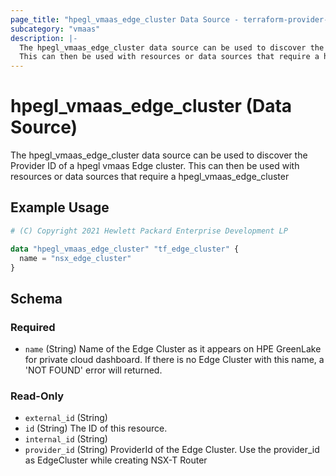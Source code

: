 ```yaml
---
page_title: "hpegl_vmaas_edge_cluster Data Source - terraform-provider-hpegl"
subcategory: "vmaas"
description: |-
  The hpegl_vmaas_edge_cluster data source can be used to discover the Provider ID of a hpegl vmaas Edge cluster.
  This can then be used with resources or data sources that require a hpegl_vmaas_edge_cluster
---
```

# hpegl_vmaas_edge_cluster (Data Source)

The hpegl_vmaas_edge_cluster data source can be used to discover the Provider ID of a hpegl vmaas Edge cluster.
		This can then be used with resources or data sources that require a hpegl_vmaas_edge_cluster

## Example Usage

```terraform
# (C) Copyright 2021 Hewlett Packard Enterprise Development LP

data "hpegl_vmaas_edge_cluster" "tf_edge_cluster" {
  name = "nsx_edge_cluster"
}
```

<!-- schema generated by tfplugindocs -->
## Schema

### Required

- `name` (String) Name of the Edge Cluster as it appears on HPE GreenLake for private cloud dashboard. If there is no Edge Cluster with this name, a 'NOT FOUND' error will returned.

### Read-Only

- `external_id` (String)
- `id` (String) The ID of this resource.
- `internal_id` (String)
- `provider_id` (String) ProviderId of the Edge Cluster. Use the provider_id as EdgeCluster while creating NSX-T Router


